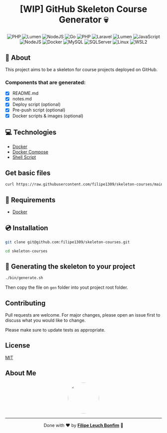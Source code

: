 # <p align="center">[WIP] GitHub Skeleton Course Generator 💀</p>

<p align="center">
    <img src="https://img.shields.io/badge/php-8.0-green" alt="PHP"/>
    <img src="https://img.shields.io/badge/lumen-8.0-orange" alt="Lumen"/>
    <img src="https://img.shields.io/badge/nodejs-15.0-green" alt="NodeJS"/>
    <img src="https://img.shields.io/badge/Code-Go-informational?style=flat-square&logo=go&color=00ADD8" alt="Go" />
    <img src="https://img.shields.io/badge/Code-PHP-informational?style=flat-square&logo=php&color=777bb4&logoColor=8892BF" alt="PHP" />
    <img src="https://img.shields.io/badge/Code-Laravel-informational?style=flat-square&logo=laravel&color=FF2D20" alt="Laravel" />
    <img src="https://img.shields.io/badge/Code-Lumen-informational?style=flat-square&logo=lumen&color=F4645F" alt="Lumen" />
    <img src="https://img.shields.io/badge/Code-JavaScript-informational?style=flat-square&logo=javascript&color=F7DF1E" alt="JavaScript" />
    <img src="https://img.shields.io/badge/Code-NodeJS-informational?style=flat-square&logo=node.js&color=339933" alt="NodeJS" />
    <img src="https://img.shields.io/badge/Tools-Docker-informational?style=flat-square&logo=docker&color=2496ED" alt="Docker" />
    <img src="https://img.shields.io/badge/Tools-MySQL-informational?style=flat-square&logo=mysql&color=4479A1&logoColor=2496ED" alt="MySQL" />
    <img src="https://img.shields.io/badge/Tools-SQLServer-informational?style=flat-square&logo=microsoft-sql-server&color=CC2927&logoColor=CC2927" alt="SQLServer" />
    <img src="https://img.shields.io/badge/OS-Linux-informational?style=flat-square&logo=linux&color=FCC624" alt="Linux" />
    <img src="https://img.shields.io/badge/OS-WSL2-ormational?style=flat-square&logo=linux&color=0872CA" alt="WSL2" />
</p>

## 💬 About

This project aims to be a skeleton for course projects deployed on GitHub.

### Components that are generated:

-   [x] README.md
-   [x] notes.md
-   [x] Deploy script (optional)
-   [x] Pre-push script (optional)
-   [x] Docker scripts & images (optional)

## :computer: Technologies

-   [Docker](https://www.docker.com/)
-   [Docker Compose](https://docs.docker.com/compose/)
-   [Shell Script](https://www.shellscript.sh/)

## Get basic files

```sh
curl https://raw.githubusercontent.com/filipe1309/skeleton-courses/main/bin/get.sh | sh
```

## :scroll: Requirements

-   [Docker](https://www.docker.com/)

## :cd: Installation

```sh
git clone git@github.com:filipe1309/skeleton-courses.git
```

```sh
cd skeleton-courses
```

## :runner: Generating the skeleton to your project

```sh
./bin/generate.sh
```

Then copy the file on `gen` folder into yout project root folder.

## Contributing

Pull requests are welcome. For major changes, please open an issue first to discuss what you would like to change.

Please make sure to update tests as appropriate.

## License

[MIT](https://choosealicense.com/licenses/mit/)

## About Me

<p align="center">
    <a style="font-weight: bold" href="https://www.linkedin.com/in/filipe1309/">
    <img style="border-radius:50%" width="100px; "src="https://avatars.githubusercontent.com/u/2081014?s=60&v=4"/>
    </a>
</p>

---

<p align="center">
    Done with ♥ by <a style="font-weight: bold" href="https://www.linkedin.com/in/filipe1309/">Filipe Leuch Bonfim</a> 🖖
</p>
